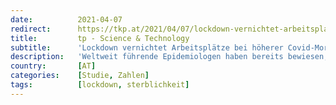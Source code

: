 ```yaml
---
date:          2021-04-07
redirect:      https://tkp.at/2021/04/07/lockdown-vernichtet-arbeitsplaetze-bei-hoeherer-covid-mortalitaet/
title:         tp - Science & Technology
subtitle:      'Lockdown vernichtet Arbeitsplätze bei höherer Covid-Mortalität'
description:   'Weltweit führende Epidemiologen haben bereits bewiesen, dass Lockdowns und andere strikte Maßnahmen keine Reduktion von Krankheit und Todesfällen erreichen konnten. Das hat vor allem die Studie der vier Stanford Wissenschaftler mit John Ioannidis ergeben. Eine neue Studie vergleicht die Sterblichkeitsdaten von 24 europäischen Staaten mit den zwei Indizes, die die Striktheit der Maßnahmen charakterisieren. Neben …'
country:       [AT]
categories:    [Studie, Zahlen]
tags:          [lockdown, sterblichkeit]
---
```

